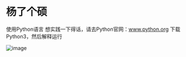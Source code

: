 # 杨了个硕
使用Python语言
想实践一下得话，请去Python官网：www.python.org
下载Python3，然后解释运行

![image](https://user-images.githubusercontent.com/111341725/198824698-97f553b0-d689-45a0-aabe-2e5a4fdc0c94.png)

